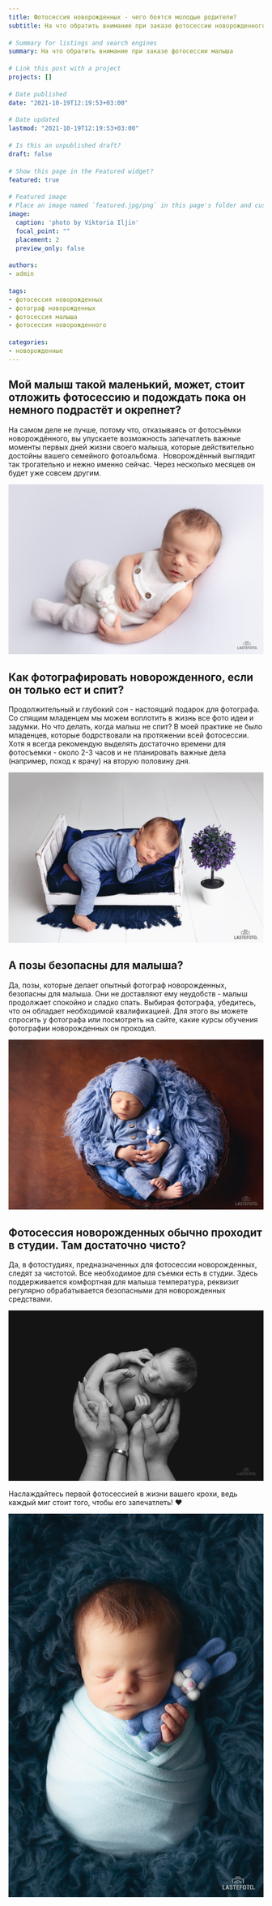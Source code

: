 ```yaml
---
title: Фотосессия новорожденных - чего боятся молодые родители?
subtitle: На что обратить внимание при заказе фотосессии новорожденного малыша

# Summary for listings and search engines
summary: На что обратить внимание при заказе фотосессии малыша

# Link this post with a project
projects: []

# Date published
date: "2021-10-19T12:19:53+03:00"

# Date updated
lastmod: "2021-10-19T12:19:53+03:00"

# Is this an unpublished draft?
draft: false

# Show this page in the Featured widget?
featured: true

# Featured image
# Place an image named `featured.jpg/png` in this page's folder and customize its options here.
image:
  caption: 'photo by Viktoria Iljin'
  focal_point: ""
  placement: 2
  preview_only: false

authors:
- admin

tags:
- фотосессия новорожденных
- фотограф новорожденных
- фотосессия малыша
- фотосессия новорожденного

categories:
- новорожденные
---
```

## Мой малыш такой маленький, может, стоит отложить фотосессию и подождать пока он немного подрастёт и окрепнет?

На самом деле не лучше, потому что, отказываясь от фотосъёмки новорождённого, вы упускаете возможность запечатлеть важные моменты первых дней жизни своего малыша, которые действительно достойны вашего семейного фотоальбома.  Новорождённый выглядит так трогательно и нежно именно сейчас. Через несколько месяцев он будет уже совсем другим.

![фотосессия новорожденного](./fotosessiya-novorozhdennogo-1.jpg) 

## Как фотографировать новорожденного, если он только ест и спит?

Продолжительный и глубокий сон - настоящий подарок для фотографа. Со спящим младенцем мы можем воплотить в жизнь все фото идеи и задумки. Но что делать, когда малыш не спит? В моей практике не было младенцев, которые бодрствовали на протяжении всей фотосессии. Хотя я всегда рекомендую выделять достаточно времени для фотосъемки - около 2-3 часов и не планировать важные дела (например, поход к врачу) на вторую половину дня.

![съёмка новорожденного](./fotosessiya-novorozhdennogo-2.jpg)

## А позы безопасны для малыша?

Да, позы, которые делает опытный фотограф новорожденных, безопасны для малыша. Они не доставляют ему неудобств - малыш продолжает спокойно и сладко спать. Выбирая фотографа, убедитесь, что он обладает необходимой квалификацией. Для этого вы можете спросить у фотографа или посмотреть на сайте, какие курсы обучения фотографии новорожденных он проходил.

![фотосессия новорожденного в Таллинне](./fotosessiya-novorozhdennogo-3.jpg)

## Фотосессия новорожденных обычно проходит в студии. Там достаточно чисто?

Да, в фотостудиях, предназначенных для фотосессии новорожденных, следят за чистотой. Все необходимое для съемки есть в студии. Здесь поддерживается комфортная для малыша температура, реквизит регулярно обрабатывается безопасными для новорожденных средствами. 

![фотосессия новорожденного малыша](./fotosessiya-novorozhdennogo-4.jpg)

Наслаждайтесь первой фотосессией в жизни вашего крохи, ведь каждый миг стоит того, чтобы его запечатлеть! ❤️

![фотосессия малыша в Таллинне](./fotosessiya-novorozhdennogo-5.jpg)
